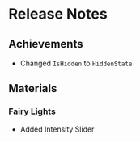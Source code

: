 # Release Notes

## Achievements
- Changed `IsHidden` to `HiddenState`

## Materials
### Fairy Lights
- Added Intensity Slider
